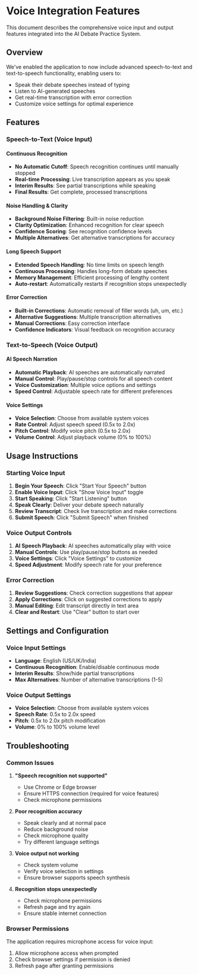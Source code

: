 # Voice Integration Features

This document describes the comprehensive voice input and output features integrated into the AI Debate Practice System.

## Overview

We've enabled the application to now include advanced speech-to-text and text-to-speech functionality, enabling users to:
- Speak their debate speeches instead of typing
- Listen to AI-generated speeches
- Get real-time transcription with error correction
- Customize voice settings for optimal experience

## Features

### Speech-to-Text (Voice Input)

#### Continuous Recognition
- **No Automatic Cutoff**: Speech recognition continues until manually stopped
- **Real-time Processing**: Live transcription appears as you speak
- **Interim Results**: See partial transcriptions while speaking
- **Final Results**: Get complete, processed transcriptions

#### Noise Handling & Clarity
- **Background Noise Filtering**: Built-in noise reduction
- **Clarity Optimization**: Enhanced recognition for clear speech
- **Confidence Scoring**: See recognition confidence levels
- **Multiple Alternatives**: Get alternative transcriptions for accuracy

#### Long Speech Support
- **Extended Speech Handling**: No time limits on speech length
- **Continuous Processing**: Handles long-form debate speeches
- **Memory Management**: Efficient processing of lengthy content
- **Auto-restart**: Automatically restarts if recognition stops unexpectedly

#### Error Correction
- **Built-in Corrections**: Automatic removal of filler words (uh, um, etc.)
- **Alternative Suggestions**: Multiple transcription alternatives
- **Manual Corrections**: Easy correction interface
- **Confidence Indicators**: Visual feedback on recognition accuracy

### Text-to-Speech (Voice Output)

#### AI Speech Narration
- **Automatic Playback**: AI speeches are automatically narrated
- **Manual Control**: Play/pause/stop controls for all speech content
- **Voice Customization**: Multiple voice options and settings
- **Speed Control**: Adjustable speech rate for different preferences

#### Voice Settings
- **Voice Selection**: Choose from available system voices
- **Rate Control**: Adjust speech speed (0.5x to 2.0x)
- **Pitch Control**: Modify voice pitch (0.5x to 2.0x)
- **Volume Control**: Adjust playback volume (0% to 100%)

## Usage Instructions

### Starting Voice Input

1. **Begin Your Speech**: Click "Start Your Speech" button
2. **Enable Voice Input**: Click "Show Voice Input" toggle
3. **Start Speaking**: Click "Start Listening" button
4. **Speak Clearly**: Deliver your debate speech naturally
5. **Review Transcript**: Check live transcription and make corrections
6. **Submit Speech**: Click "Submit Speech" when finished

### Voice Output Controls

1. **AI Speech Playback**: AI speeches automatically play with voice
2. **Manual Controls**: Use play/pause/stop buttons as needed
3. **Voice Settings**: Click "Voice Settings" to customize
4. **Speed Adjustment**: Modify speech rate for your preference

### Error Correction

1. **Review Suggestions**: Check correction suggestions that appear
2. **Apply Corrections**: Click on suggested corrections to apply
3. **Manual Editing**: Edit transcript directly in text area
4. **Clear and Restart**: Use "Clear" button to start over

## Settings and Configuration

### Voice Input Settings

- **Language**: English (US/UK/India)
- **Continuous Recognition**: Enable/disable continuous mode
- **Interim Results**: Show/hide partial transcriptions
- **Max Alternatives**: Number of alternative transcriptions (1-5)

### Voice Output Settings

- **Voice Selection**: Choose from available system voices
- **Speech Rate**: 0.5x to 2.0x speed
- **Pitch**: 0.5x to 2.0x pitch modification
- **Volume**: 0% to 100% volume level

## Troubleshooting

### Common Issues

1. **"Speech recognition not supported"**
   - Use Chrome or Edge browser
   - Ensure HTTPS connection (required for voice features)
   - Check microphone permissions

2. **Poor recognition accuracy**
   - Speak clearly and at normal pace
   - Reduce background noise
   - Check microphone quality
   - Try different language settings

3. **Voice output not working**
   - Check system volume
   - Verify voice selection in settings
   - Ensure browser supports speech synthesis

4. **Recognition stops unexpectedly**
   - Check microphone permissions
   - Refresh page and try again
   - Ensure stable internet connection

### Browser Permissions

The application requires microphone access for voice input:
1. Allow microphone access when prompted
2. Check browser settings if permission is denied
3. Refresh page after granting permissions
